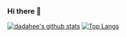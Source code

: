 ### Hi there 👋

[![dadahee's github stats](https://github-readme-stats.vercel.app/api?username=dadahee)](https://github.com/anuraghazra/github-readme-stats)
[![Top Langs](https://github-readme-stats.vercel.app/api/top-langs/?username=dadahee&layout=compact)](https://github.com/anuraghazra/github-readme-stats)

<!--
**dadahee/dadahee** is a ✨ _special_ ✨ repository because its `README.md` (this file) appears on your GitHub profile.

Here are some ideas to get you started:

- 🔭 I’m currently working on ...
- 🌱 I’m currently learning ...
- 👯 I’m looking to collaborate on ...
- 🤔 I’m looking for help with ...
- 💬 Ask me about ...
- 📫 How to reach me: ...
- 😄 Pronouns: ...
- ⚡ Fun fact: ...
-->
